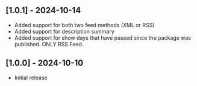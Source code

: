 ## [1.0.1] - 2024-10-14

- Added support for both two feed methods (XML or RSS)
- Added support for description summary 
- Added support for show days that have passed since the package was published. ONLY RSS Feed. 

## [1.0.0] - 2024-10-10

- Initial release